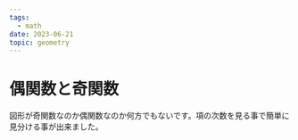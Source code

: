 ```yaml
---
tags:
  - math
date: 2023-06-21
topic: geometry
---
```

# 偶関数と奇関数

図形が奇関数なのか偶関数なのか何方でもないです。項の次数を見る事で簡単に見分ける事が出来ました。